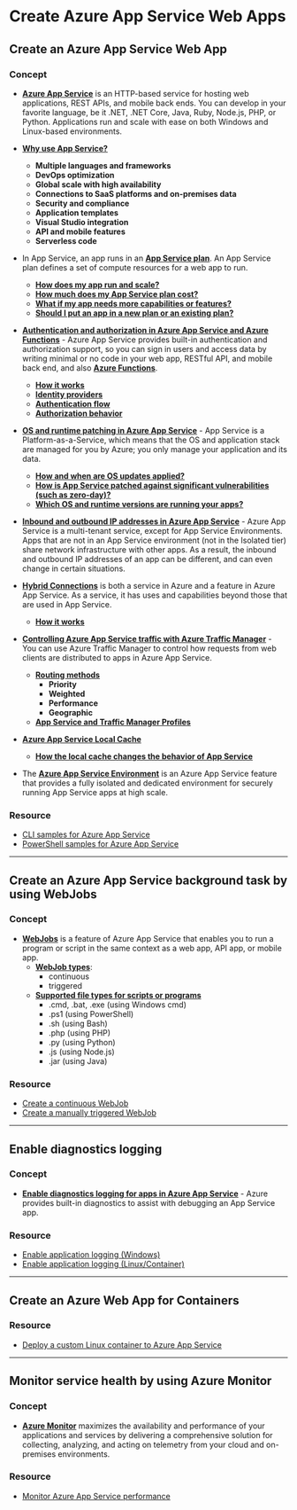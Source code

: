 # Create Azure App Service Web Apps

## Create an Azure App Service Web App

### Concept

- [**Azure App Service**](https://docs.microsoft.com/en-us/azure/app-service/overview) is an HTTP-based service for hosting web applications, REST APIs, and mobile back ends. You can develop in your favorite language, be it .NET, .NET Core, Java, Ruby, Node.js, PHP, or Python. Applications run and scale with ease on both Windows and Linux-based environments.

- [**Why use App Service?**](https://docs.microsoft.com/en-us/azure/app-service/overview#why-use-app-service)
    - **Multiple languages and frameworks**
    - **DevOps optimization**
    - **Global scale with high availability**
    - **Connections to SaaS platforms and on-premises data**
    - **Security and compliance**
    - **Application templates**
    - **Visual Studio integration**
    - **API and mobile features**
    - **Serverless code**

- In App Service, an app runs in an [**App Service plan**](https://docs.microsoft.com/en-us/azure/app-service/overview-hosting-plans). An App Service plan defines a set of compute resources for a web app to run.
    - [**How does my app run and scale?**](https://docs.microsoft.com/en-us/azure/app-service/overview-hosting-plans#how-does-my-app-run-and-scale)
    - [**How much does my App Service plan cost?**](https://docs.microsoft.com/en-us/azure/app-service/overview-hosting-plans#how-much-does-my-app-service-plan-cost)
    - [**What if my app needs more capabilities or features?**](https://docs.microsoft.com/en-us/azure/app-service/overview-hosting-plans#what-if-my-app-needs-more-capabilities-or-features)
    - [**Should I put an app in a new plan or an existing plan?**](https://docs.microsoft.com/en-us/azure/app-service/overview-hosting-plans#should-i-put-an-app-in-a-new-plan-or-an-existing-plan)

- [**Authentication and authorization in Azure App Service and Azure Functions**](https://docs.microsoft.com/en-us/azure/app-service/overview-authentication-authorization) - Azure App Service provides built-in authentication and authorization support, so you can sign in users and access data by writing minimal or no code in your web app, RESTful API, and mobile back end, and also [**Azure Functions**](https://docs.microsoft.com/en-us/azure/azure-functions/functions-overview).
    - [**How it works**](https://docs.microsoft.com/en-us/azure/app-service/overview-authentication-authorization#how-it-works)
    - [**Identity providers**](https://docs.microsoft.com/en-us/azure/app-service/overview-authentication-authorization#identity-providers)
    - [**Authentication flow**](https://docs.microsoft.com/en-us/azure/app-service/overview-authentication-authorization#authentication-flow)
    - [**Authorization behavior**](https://docs.microsoft.com/en-us/azure/app-service/overview-authentication-authorization#authorization-behavior)

- [**OS and runtime patching in Azure App Service**](https://docs.microsoft.com/en-us/azure/app-service/overview-patch-os-runtime) - App Service is a Platform-as-a-Service, which means that the OS and application stack are managed for you by Azure; you only manage your application and its data.
    - [**How and when are OS updates applied?**](https://docs.microsoft.com/en-us/azure/app-service/overview-patch-os-runtime#how-and-when-are-os-updates-applied)
    - [**How is App Service patched against significant vulnerabilities (such as zero-day)?**](https://docs.microsoft.com/en-us/azure/app-service/overview-patch-os-runtime#how-does-azure-deal-with-significant-vulnerabilities)
    - [**Which OS and runtime versions are running your apps?**](https://docs.microsoft.com/en-us/azure/app-service/overview-patch-os-runtime#when-are-supported-language-runtimes-updated-added-or-deprecated)

- [**Inbound and outbound IP addresses in Azure App Service**](https://docs.microsoft.com/en-us/azure/app-service/overview-inbound-outbound-ips) - Azure App Service is a multi-tenant service, except for App Service Environments. Apps that are not in an App Service environment (not in the Isolated tier) share network infrastructure with other apps. As a result, the inbound and outbound IP addresses of an app can be different, and can even change in certain situations.

- [**Hybrid Connections**](https://docs.microsoft.com/en-us/azure/app-service/app-service-hybrid-connections) is both a service in Azure and a feature in Azure App Service. As a service, it has uses and capabilities beyond those that are used in App Service.
    - [**How it works**](https://docs.microsoft.com/en-us/azure/app-service/app-service-hybrid-connections#how-it-works)

- [**Controlling Azure App Service traffic with Azure Traffic Manager**](https://docs.microsoft.com/en-us/azure/app-service/web-sites-traffic-manager) - You can use Azure Traffic Manager to control how requests from web clients are distributed to apps in Azure App Service.
    - [**Routing methods**](https://docs.microsoft.com/en-us/azure/app-service/web-sites-traffic-manager#routing-methods)
        - **Priority**
        - **Weighted**
        - **Performance**
        - **Geographic**
    - [**App Service and Traffic Manager Profiles**](https://docs.microsoft.com/en-us/azure/app-service/web-sites-traffic-manager#app-service-and-traffic-manager-profiles)

- [**Azure App Service Local Cache**](https://docs.microsoft.com/en-us/azure/app-service/overview-local-cache)
    - [**How the local cache changes the behavior of App Service**](https://docs.microsoft.com/en-us/azure/app-service/overview-local-cache#how-the-local-cache-changes-the-behavior-of-app-service)

- The [**Azure App Service Environment**](https://docs.microsoft.com/en-us/azure/app-service/environment/intro) is an Azure App Service feature that provides a fully isolated and dedicated environment for securely running App Service apps at high scale.

### Resource

- [CLI samples for Azure App Service](https://docs.microsoft.com/en-us/azure/app-service/samples-cli)
- [PowerShell samples for Azure App Service](https://docs.microsoft.com/en-us/azure/app-service/samples-powershell)

----

## Create an Azure App Service background task by using WebJobs

### Concept

- [**WebJobs**](https://docs.microsoft.com/en-us/azure/app-service/webjobs-create#overview) is a feature of Azure App Service that enables you to run a program or script in the same context as a web app, API app, or mobile app.
    - [**WebJob types**](https://docs.microsoft.com/en-us/azure/app-service/webjobs-create#webjob-types): 
        - continuous
        - triggered
    - [**Supported file types for scripts or programs**](https://docs.microsoft.com/en-us/azure/app-service/webjobs-create#acceptablefiles)
        - .cmd, .bat, .exe (using Windows cmd)
        - .ps1 (using PowerShell)
        - .sh (using Bash)
        - .php (using PHP)
        - .py (using Python)
        - .js (using Node.js)
        - .jar (using Java)

### Resource

- [Create a continuous WebJob](https://docs.microsoft.com/en-us/azure/app-service/webjobs-create#CreateContinuous)
- [Create a manually triggered WebJob](https://docs.microsoft.com/en-us/azure/app-service/webjobs-create#CreateOnDemand)

----

## Enable diagnostics logging

### Concept

- [**Enable diagnostics logging for apps in Azure App Service**](https://docs.microsoft.com/en-us/azure/app-service/troubleshoot-diagnostic-logs) - Azure provides built-in diagnostics to assist with debugging an App Service app.

### Resource

- [Enable application logging (Windows)](https://docs.microsoft.com/en-us/azure/app-service/troubleshoot-diagnostic-logs#enable-application-logging-windows)
- [Enable application logging (Linux/Container)](https://docs.microsoft.com/en-us/azure/app-service/troubleshoot-diagnostic-logs#enable-application-logging-linuxcontainer)

----

## Create an Azure Web App for Containers

### Resource

- [Deploy a custom Linux container to Azure App Service](https://docs.microsoft.com/en-us/azure/app-service/containers/quickstart-docker)

----

## Monitor service health by using Azure Monitor

### Concept

- [**Azure Monitor**](https://docs.microsoft.com/en-us/azure/azure-monitor/overview) maximizes the availability and performance of your applications and services by delivering a comprehensive solution for collecting, analyzing, and acting on telemetry from your cloud and on-premises environments.

### Resource

- [Monitor Azure App Service performance](https://docs.microsoft.com/en-us/azure/azure-monitor/app/azure-web-apps)
